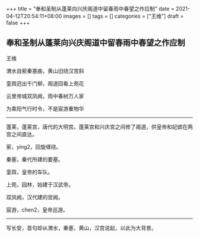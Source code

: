 +++
title = "奉和圣制从蓬莱向兴庆阁道中留春雨中春望之作应制"
date = 2021-04-12T20:54:11+08:00
images = []
tags = []
categories = ["王维"]
draft = false
+++

## 奉和圣制从蓬莱向兴庆阁道中留春雨中春望之作应制

王维

渭水自萦秦塞曲，黄山旧绕汉宫斜

銮舆迥出千门柳，阁道回看上苑花

云里帝城双凤阙，雨中春树万人家

为乘阳气行时令，不是宸游重物华

---

蓬莱，蓬莱宫，唐代的大明宫。蓬莱宫和兴庆宫之间修了阁道，供皇帝和妃嫔在两宫之间直达。

萦，ying2，回旋缠绕。

秦塞，秦代所建的要塞。

銮舆，皇帝的车队。

上苑，园林，始建于汉武帝。

双凤阙，汉代建的宫阙。

宸游，chen2，皇帝巡游。

---

写长安，首句却从渭水，秦塞，黄山，汉宫说起，以此为大背景。